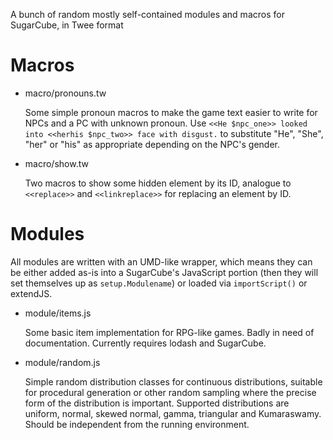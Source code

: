 A bunch of random mostly self-contained modules and macros for SugarCube, in Twee format

# Macros

* macro/pronouns.tw

  Some simple pronoun macros to make the game text easier to write for NPCs and a PC with unknown pronoun. Use `<<He $npc_one>> looked into <<herhis $npc_two>> face with disgust.` to substitute "He", "She", "her" or "his" as appropriate depending on the NPC's gender.
  
* macro/show.tw

  Two macros to show some hidden element by its ID, analogue to `<<replace>>` and `<<linkreplace>>` for replacing an element by ID.
  
# Modules

All modules are written with an UMD-like wrapper, which means they can be either added as-is into a SugarCube's JavaScript portion (then they will set themselves up as `setup.Modulename`) or loaded via `importScript()` or extendJS.

* module/items.js

  Some basic item implementation for RPG-like games. Badly in need of documentation. Currently requires lodash and SugarCube.
  
* module/random.js

  Simple random distribution classes for continuous distributions, suitable for procedural generation or other random sampling where the precise form of the distribution is important. Supported distributions are uniform, normal, skewed normal, gamma, triangular and Kumaraswamy. Should be independent from the running environment.
